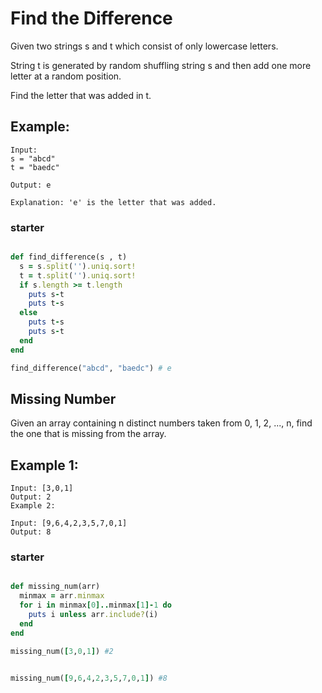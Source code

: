 

# Find the Difference

Given two strings s and t which consist of only lowercase letters.

String t is generated by random shuffling string s and then add one more letter at a random position.

Find the letter that was added in t.

## Example:

```
Input:
s = "abcd"
t = "baedc"

Output: e

Explanation: 'e' is the letter that was added.
```

### starter

```ruby

def find_difference(s , t)
  s = s.split('').uniq.sort!
  t = t.split('').uniq.sort!
  if s.length >= t.length 
    puts s-t
    puts t-s
  else
    puts t-s 
    puts s-t
  end
end

find_difference("abcd", "baedc") # e

```

## Missing Number

Given an array containing n distinct numbers taken from 0, 1, 2, ..., n, find the one that is missing from the array.

## Example 1:

```
Input: [3,0,1]
Output: 2
Example 2:

Input: [9,6,4,2,3,5,7,0,1]
Output: 8
```

### starter

```ruby

def missing_num(arr)
  minmax = arr.minmax
  for i in minmax[0]..minmax[1]-1 do
    puts i unless arr.include?(i)
  end
end

missing_num([3,0,1]) #2


missing_num([9,6,4,2,3,5,7,0,1]) #8


```
